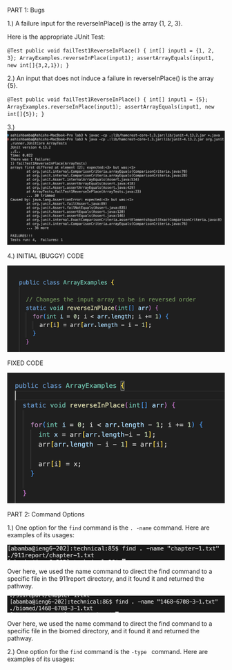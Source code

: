 PART 1: Bugs

1.) A failure input for the reverseInPlace() is the array {1, 2, 3}.

Here is the appropriate JUnit Test:

 `@Test
  public void failTest1ReverseInPlace() {
    int[] input1 = {1, 2, 3};
    ArrayExamples.reverseInPlace(input1);
    assertArrayEquals(input1, new int[]{3,2,1});
  }`


2.) An input that does not induce a failure in reverseInPlace() is the array {5}. 


` @Test
  public void failTest1ReverseInPlace() {
    int[] input1 = {5};
    ArrayExamples.reverseInPlace(input1);
    assertArrayEquals(input1, new int[]{5});
  } `

3.) ![Image](SymptomOutput.png)

4.) INITIAL (BUGGY) CODE

![Image](InitialCode)

FIXED CODE

![Image](CorrectedCode)



PART 2: Command Options

1.) One option for the `find` command is the `. -name` command. Here are examples of its usages:

![Image](name1.png)

Over here, we used the name command to direct the find command to a specific file in the 911report directory, and it found it and returned the pathway.

![Image](name2)

Over here, we used the name command to direct the find command to a specific file in the biomed directory, and it found it and returned the pathway.


2.)  One option for the `find` command is the `-type ` command. Here are examples of its usages:

